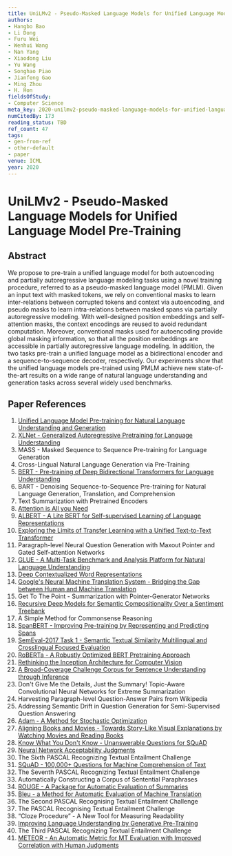 ```yaml
---
title: UniLMv2 - Pseudo-Masked Language Models for Unified Language Model Pre-Training
authors:
- Hangbo Bao
- Li Dong
- Furu Wei
- Wenhui Wang
- Nan Yang
- Xiaodong Liu
- Yu Wang
- Songhao Piao
- Jianfeng Gao
- Ming Zhou
- H. Hon
fieldsOfStudy:
- Computer Science
meta_key: 2020-unilmv2-pseudo-masked-language-models-for-unified-language-model-pre-training
numCitedBy: 173
reading_status: TBD
ref_count: 47
tags:
- gen-from-ref
- other-default
- paper
venue: ICML
year: 2020
---
```


# UniLMv2 - Pseudo-Masked Language Models for Unified Language Model Pre-Training

## Abstract

We propose to pre-train a unified language model for both autoencoding and partially autoregressive language modeling tasks using a novel training procedure, referred to as a pseudo-masked language model (PMLM). Given an input text with masked tokens, we rely on conventional masks to learn inter-relations between corrupted tokens and context via autoencoding, and pseudo masks to learn intra-relations between masked spans via partially autoregressive modeling. With well-designed position embeddings and self-attention masks, the context encodings are reused to avoid redundant computation. Moreover, conventional masks used for autoencoding provide global masking information, so that all the position embeddings are accessible in partially autoregressive language modeling. In addition, the two tasks pre-train a unified language model as a bidirectional encoder and a sequence-to-sequence decoder, respectively. Our experiments show that the unified language models pre-trained using PMLM achieve new state-of-the-art results on a wide range of natural language understanding and generation tasks across several widely used benchmarks.

## Paper References

1. [Unified Language Model Pre-training for Natural Language Understanding and Generation](2019-unified-language-model-pre-training-for-natural-language-understanding-and-generation)
2. [XLNet - Generalized Autoregressive Pretraining for Language Understanding](2019-xlnet-generalized-autoregressive-pretraining-for-language-understanding)
3. MASS - Masked Sequence to Sequence Pre-training for Language Generation
4. Cross-Lingual Natural Language Generation via Pre-Training
5. [BERT - Pre-training of Deep Bidirectional Transformers for Language Understanding](2019-bert.md)
6. BART - Denoising Sequence-to-Sequence Pre-training for Natural Language Generation, Translation, and Comprehension
7. Text Summarization with Pretrained Encoders
8. [Attention is All you Need](2017-transformer.md)
9. [ALBERT - A Lite BERT for Self-supervised Learning of Language Representations](2020-albert-a-lite-bert-for-self-supervised-learning-of-language-representations)
10. [Exploring the Limits of Transfer Learning with a Unified Text-to-Text Transformer](2020-exploring-the-limits-of-transfer-learning-with-a-unified-text-to-text-transformer)
11. Paragraph-level Neural Question Generation with Maxout Pointer and Gated Self-attention Networks
12. [GLUE - A Multi-Task Benchmark and Analysis Platform for Natural Language Understanding](2018-glue-a-multi-task-benchmark-and-analysis-platform-for-natural-language-understanding)
13. [Deep Contextualized Word Representations](2018-deep-contextualized-word-representations)
14. [Google's Neural Machine Translation System - Bridging the Gap between Human and Machine Translation](2016-google-s-neural-machine-translation-system-bridging-the-gap-between-human-and-machine-translation)
15. Get To The Point - Summarization with Pointer-Generator Networks
16. [Recursive Deep Models for Semantic Compositionality Over a Sentiment Treebank](2013-recursive-deep-models-for-semantic-compositionality-over-a-sentiment-treebank)
17. A Simple Method for Commonsense Reasoning
18. [SpanBERT - Improving Pre-training by Representing and Predicting Spans](2020-spanbert-improving-pre-training-by-representing-and-predicting-spans)
19. [SemEval-2017 Task 1 - Semantic Textual Similarity Multilingual and Crosslingual Focused Evaluation](2017-semeval-2017-task-1-semantic-textual-similarity-multilingual-and-crosslingual-focused-evaluation)
20. [RoBERTa - A Robustly Optimized BERT Pretraining Approach](2019-roberta-a-robustly-optimized-bert-pretraining-approach)
21. [Rethinking the Inception Architecture for Computer Vision](2016-rethinking-the-inception-architecture-for-computer-vision)
22. [A Broad-Coverage Challenge Corpus for Sentence Understanding through Inference](2018-a-broad-coverage-challenge-corpus-for-sentence-understanding-through-inference)
23. Don't Give Me the Details, Just the Summary! Topic-Aware Convolutional Neural Networks for Extreme Summarization
24. Harvesting Paragraph-level Question-Answer Pairs from Wikipedia
25. Addressing Semantic Drift in Question Generation for Semi-Supervised Question Answering
26. [Adam - A Method for Stochastic Optimization](2015-adam-a-method-for-stochastic-optimization)
27. [Aligning Books and Movies - Towards Story-Like Visual Explanations by Watching Movies and Reading Books](2015-aligning-books-and-movies-towards-story-like-visual-explanations-by-watching-movies-and-reading-books)
28. [Know What You Don't Know - Unanswerable Questions for SQuAD](2018-know-what-you-don-t-know-unanswerable-questions-for-squad)
29. [Neural Network Acceptability Judgments](2019-neural-network-acceptability-judgments)
30. The Sixth PASCAL Recognizing Textual Entailment Challenge
31. [SQuAD - 100,000+ Questions for Machine Comprehension of Text](2016-squad-100-000-questions-for-machine-comprehension-of-text)
32. The Seventh PASCAL Recognizing Textual Entailment Challenge
33. Automatically Constructing a Corpus of Sentential Paraphrases
34. [ROUGE - A Package for Automatic Evaluation of Summaries](2004-rouge-a-package-for-automatic-evaluation-of-summaries)
35. [Bleu - a Method for Automatic Evaluation of Machine Translation](2002-bleu-a-method-for-automatic-evaluation-of-machine-translation)
36. The Second PASCAL Recognising Textual Entailment Challenge
37. The PASCAL Recognising Textual Entailment Challenge
38. “Cloze Procedure” - A New Tool for Measuring Readability
39. [Improving Language Understanding by Generative Pre-Training](2018-improving-language-understanding-by-generative-pre-training)
40. The Third PASCAL Recognizing Textual Entailment Challenge
41. [METEOR - An Automatic Metric for MT Evaluation with Improved Correlation with Human Judgments](2005-meteor-an-automatic-metric-for-mt-evaluation-with-improved-correlation-with-human-judgments)
